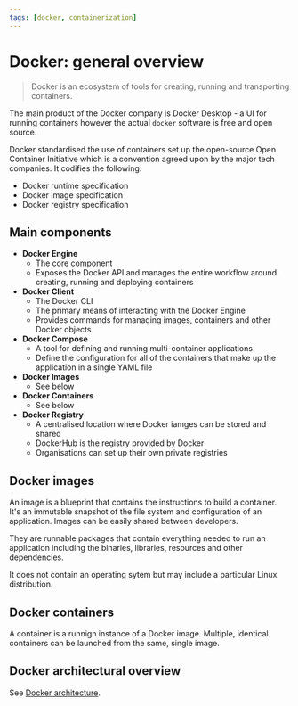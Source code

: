 ```yaml
---
tags: [docker, containerization]
---
```


# Docker: general overview

> Docker is an ecosystem of tools for creating, running and transporting
> containers.

The main product of the Docker company is Docker Desktop - a UI for running
containers however the actual `docker` software is free and open source.

Docker standardised the use of containers set up the open-source Open Container
Initiative which is a convention agreed upon by the major tech companies. It
codifies the following:

- Docker runtime specification
- Docker image specification
- Docker registry specification

## Main components

- **Docker Engine**
  - The core component
  - Exposes the Docker API and manages the entire workflow around creating,
    running and deploying containers
- **Docker Client**
  - The Docker CLI
  - The primary means of interacting with the Docker Engine
  - Provides commands for managing images, containers and other Docker objects
- **Docker Compose**
  - A tool for defining and running multi-container applications
  - Define the configuration for all of the containers that make up the
    application in a single YAML file
- **Docker Images**
  - See below
- **Docker Containers**
  - See below
- **Docker Registry**
  - A centralised location where Docker iamges can be stored and shared
  - DockerHub is the registry provided by Docker
  - Organisations can set up their own private registries

## Docker images

An image is a blueprint that contains the instructions to build a container.
It's an immutable snapshot of the file system and configuration of an
application. Images can be easily shared between developers.

They are runnable packages that contain everything needed to run an application
including the binaries, libraries, resources and other dependencies.

It does not contain an operating sytem but may include a particular Linux
distribution.

## Docker containers

A container is a runnign instance of a Docker image. Multiple, identical
containers can be launched from the same, single image.

## Docker architectural overview

See [Docker architecture](Docker_architecture.md).
